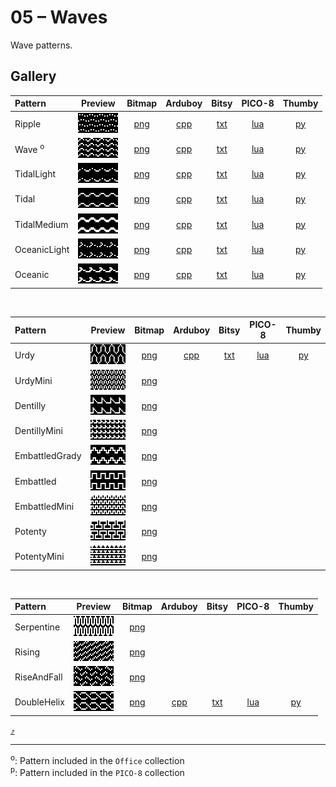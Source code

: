 # 05 – Waves

Wave patterns.

## Gallery

| Pattern | Preview | Bitmap | Arduboy | Bitsy | PICO-8 | Thumby |
| :--- | :---: | :---: | :---: | :---: | :---: | :---: |
| Ripple | <img src="../previews/Ripple.png" width="64" height="32" alt=""> | [png](png/Ripple.png) | [cpp](Waves.h#L12-L23) | [txt](Waves.bitsy.txt#L5-L14) | [lua](waves.p8.lua#L7-L19) | [py](Waves.thumby.py#L5-L16) |
| Wave <sup>o</sup>| <img src="../previews/Wave.png" width="64" height="32" alt=""> | [png](png/Wave.png) | [cpp](Waves.h#L25-L36) | [txt](Waves.bitsy.txt#L16-L25) | [lua](waves.p8.lua#L21-L33) | [py](Waves.thumby.py#L18-L29) |
| TidalLight | <img src="../previews/TidalLight.png" width="64" height="32" alt=""> | [png](png/TidalLight.png) | [cpp](Waves.h#L38-L49) | [txt](Waves.bitsy.txt#L27-L36) | [lua](waves.p8.lua#L35-L47) | [py](Waves.thumby.py#L31-L42) |
| Tidal | <img src="../previews/Tidal.png" width="64" height="32" alt=""> | [png](png/Tidal.png) | [cpp](Waves.h#L51-L62) | [txt](Waves.bitsy.txt#L38-L47) | [lua](waves.p8.lua#L49-L61) | [py](Waves.thumby.py#L44-L55) |
| TidalMedium | <img src="../previews/TidalMedium.png" width="64" height="32" alt=""> | [png](png/TidalMedium.png) | [cpp](Waves.h#L64-L75) | [txt](Waves.bitsy.txt#L49-L58) | [lua](waves.p8.lua#L63-L75) | [py](Waves.thumby.py#L57-L68) |
| OceanicLight | <img src="../previews/OceanicLight.png" width="64" height="32" alt=""> | [png](png/OceanicLight.png) | [cpp](Waves.h#L77-L88) | [txt](Waves.bitsy.txt#L60-L69) | [lua](waves.p8.lua#L77-L89) | [py](Waves.thumby.py#L70-L81) |
| Oceanic | <img src="../previews/Oceanic.png" width="64" height="32" alt=""> | [png](png/Oceanic.png) | [cpp](Waves.h#L90-L101) | [txt](Waves.bitsy.txt#L71-L80) | [lua](waves.p8.lua#L91-L103) | [py](Waves.thumby.py#L83-L94) |

<br>

| Pattern | Preview | Bitmap | Arduboy | Bitsy | PICO-8 | Thumby |
| :--- | :---: | :---: | :---: | :---: | :---: | :---: |
| Urdy | <img src="../previews/Urdy.png" width="64" height="32" alt=""> | [png](png/Urdy.png) | [cpp](Waves.h#L103-L114) | [txt](Waves.bitsy.txt#L82-L91) | [lua](waves.p8.lua#L105-L117) | [py](Waves.thumby.py#L96-L107) |
| UrdyMini | <img src="../previews/UrdyMini.png" width="64" height="32" alt=""> | [png](png/UrdyMini.png) | | | | |
| Dentilly | <img src="../previews/Dentilly.png" width="64" height="32" alt=""> | [png](png/Dentilly.png) | | | | |
| DentillyMini | <img src="../previews/DentillyMini.png" width="64" height="32" alt=""> | [png](png/DentillyMini.png) | | | | |
| EmbattledGrady | <img src="../previews/EmbattledGrady.png" width="64" height="32" alt=""> | [png](png/EmbattledGrady.png) | | | | |
| Embattled | <img src="../previews/Embattled.png" width="64" height="32" alt=""> | [png](png/Embattled.png) | | | | |
| EmbattledMini | <img src="../previews/EmbattledMini.png" width="64" height="32" alt=""> | [png](png/EmbattledMini.png) | | | | |
| Potenty | <img src="../previews/Potenty.png" width="64" height="32" alt=""> | [png](png/Potenty.png) | | | | |
| PotentyMini | <img src="../previews/PotentyMini.png" width="64" height="32" alt=""> | [png](png/PotentyMini.png) | | | | |


<br>

| Pattern | Preview | Bitmap | Arduboy | Bitsy | PICO-8 | Thumby |
| :--- | :---: | :---: | :---: | :---: | :---: | :---: |
| Serpentine | <img src="../previews/Serpentine.png" width="64" height="32" alt=""> | [png](png/Serpentine.png) | | | | |
| Rising | <img src="../previews/Rising.png" width="64" height="32" alt=""> | [png](png/Rising.png) | | | | |
| RiseAndFall | <img src="../previews/RiseAndFall.png" width="64" height="32" alt=""> | [png](png/RiseAndFall.png) | | | | |
| DoubleHelix | <img src="../previews/DoubleHelix.png" width="64" height="32" alt=""> | [png](png/DoubleHelix.png) | [cpp](Waves.h#L116-L127) | [txt](Waves.bitsy.txt#L93-L102) | [lua](waves.p8.lua#L119-L131) | [py](Waves.thumby.py#L109-L120) |

[`⤴`](#gallery)

---

<sup>o</sup>: Pattern included in the `Office` collection  
<sup>p</sup>: Pattern included in the `PICO-8` collection 

<br>
